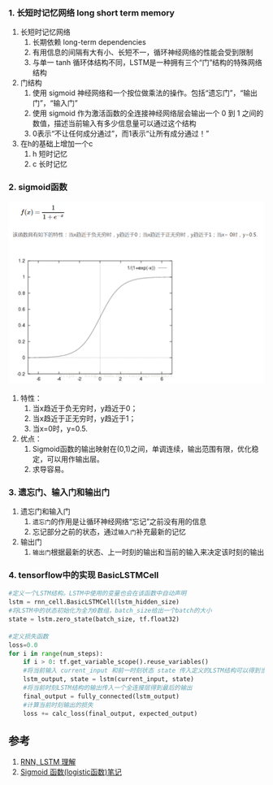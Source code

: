 
### 1. 长短时记忆网络 long short term memory

1. 长短时记忆网络
    1. 长期依赖 long-term dependencies
    2. 有用信息的间隔有大有小、长短不一，循环神经网络的性能会受到限制
    3. 与单一 tanh 循环体结构不同，LSTM是一种拥有三个“门”结构的特殊网络结构
2. 门结构
    1. 使用 sigmoid 神经网络和一个按位做乘法的操作。包括“遗忘门”，“输出门”，“输入门”
    2. 使用 sigmoid 作为激活函数的全连接神经网络层会输出一个 0 到 1 之间的数值，描述当前输入有多少信息量可以通过这个结构
    3. 0表示“不让任何成分通过”，而1表示“让所有成分通过！”
3. 在h的基础上增加一个c
    1. h 短时记忆
    2. c 长时记忆


### 2. sigmoid函数

![sigmoid函数](sigmoid函数.png)

1. 特性：
    1. 当x趋近于负无穷时，y趋近于0；
    2. 当x趋近于正无穷时，y趋近于1；
    3. 当x=0时，y=0.5.
2. 优点：
    1. Sigmoid函数的输出映射在(0,1)之间，单调连续，输出范围有限，优化稳定，可以用作输出层。
    2. 求导容易。

### 3. 遗忘门、输入门和输出门

1. 遗忘门和输入门
    1. `遗忘门`的作用是让循环神经网络“忘记”之前没有用的信息
    2. 忘记部分之前的状态，通过`输入门`补充最新的记忆
2. 输出门
    1. `输出门`根据最新的状态、上一时刻的输出和当前的输入来决定该时刻的输出

### 4. tensorflow中的实现 BasicLSTMCell

```py
#定义一个LSTM结构。LSTM中使用的变量也会在该函数中自动声明
lstm = rnn_cell.BasicLSTMCell(lstm_hidden_size)
#将LSTM中的状态初始化为全为0数组，batch_size给出一个batch的大小
state = lstm.zero_state(batch_size, tf.float32)

#定义损失函数
loss=0.0
for i in range(num_steps):
    if i > 0: tf.get_variable_scope().reuse_variables()
    #将当前输入 current_input 和前一时刻状态 state 传入定义的LSTM结构可以得到当前LSTM结构的输出 lstm_output 和更新后的状态 state
    lstm_output, state = lstm(current_input, state)
    #将当前时刻LSTM结构的输出传入一个全连接层得到最后的输出
    final_output = fully_connected(lstm_output)
    #计算当前时刻输出的损失
    loss += calc_loss(final_output, expected_output)
```

## 参考

1. [RNN, LSTM 理解](https://www.jianshu.com/p/75eeaee7f67d)
2. [Sigmoid 函数(logistic函数)笔记](https://blog.csdn.net/chinagreenwall/article/details/81113539)